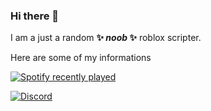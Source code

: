 ### Hi there 👋

I am a just a random **✨ _noob_ ✨** roblox scripter.

Here are some of my informations

[![Spotify recently played](https://spotify-recently-played-readme.vercel.app/api?user=31zpwhxvkpwkefol646vbgjwgmva)](https://open.spotify.com/user/31zpwhxvkpwkefol646vbgjwgmva)

[![Discord](https://badgen.net/discord/members/csharp)](https://discord.com/invite/JEDCJDBbg3)
